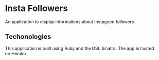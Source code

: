 # Insta Followers
An application to display informations about Instagram followers

## Techonologies
This application is built using Ruby and the DSL Sinatra. The app is hosted on Heroku
